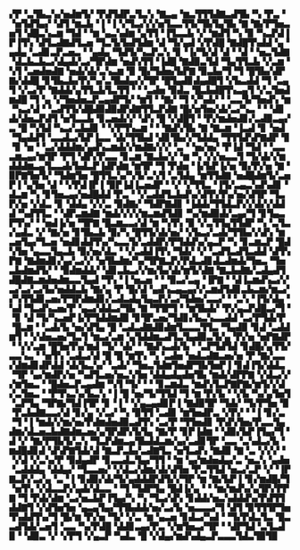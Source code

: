 ▞▛▝▃▜▙▃▚▞▅▟▆▜▞▝▛▟▜▟▛▃▜▃▚▝▇▃▄▝▆▃▜▜▜▟▇▃▟▜▙▝▚▝▛▃▝▝▅▜▟▜▄▞▝▟▜▝▆▃▙▝▐▝▐▝▞▜▃▞▞▞▅▜▃▃▜▜▞▜▙▜▄▜▙▝▇▝▇▞▛▜▅▃▅▜▝▟█▃▚▃▆▝▜▟▝▝▆▝▄▃▚▟▆▝▄▜▜▝▐▜▃▃▙▝▞▝▆▟▜▝▚▝▉▝▚▃▛▟▐▛▐▜▚▝▟▜▃▟▇▟▜▃▅▝▜▃▜▞▙▟▜▟▆▝▟▝▜▞▄▟▝▞▛▟█▝▇▟█▜▚▟▟▝▄▝▄▟▄▝▃▟▊▃▛▃▅▃▝▝▄▟▄▝▜▟▜▞▚▃▛▃▚▝▊▝▐▞▜▞▟▝▟▝▝▟▝▝▅▃▜▟▇▝▟▃▙▃▙▃▞▟▄▟▞▃▞▜▛▟▆▝▅▟▚▜▜▝▐▟█▝▇▟▉▃▜▟▝▜▄▜▜▃▙▝▞▃▆▝▚▜▝▃▅▟▅▟▇▝▅▟▞▟▞▃▚▃▆▝▉▝█▞▜▟▅▞▙▛▇▝▉▃▙▞▜▝▜▝█▜▙▞▟▛▇▞▟▟█▝▊▜▙▃▙▞▛▞▚▞▃▜▙▟▄▞▞▜▛▝█▜▄▟▊▟▄▟█▜▝▞▙▃▟▟▝▜▝▃▄▜▝▞▃▞▛▝▇▟▟▞▄▜▜▃▙▜▃▜▜▝▝▝▃▟▅▝▉▟▃▝█▃▙▟█▜▚▃▄▜▝▞▃▜▅▟▆▟█▝▜▝▄▝▞▜▅▟▅▃▛▃▄▟▛▜▞▝▆▜▝▝▇▞▝▜▝▞▚▟▞▝▝▃▃▜▞▜▅▟▚▝▆▝▚▃▞▟▝▝▃▟▜▜▞▟█▟▉▟▉▟▛▟▇▜▜▃▛▟▇▝█▞▅▜▅▞▟▞▃▞▚▃▝▝▝▟▊▟▞▟▅▃▛▟▜▝▅▜▃▃▙▝▊▃▅▟▞▞▝▟▚▝█▝▞▟█▜▝▝▛▞▆▟▅▟▊▞▃▟▉▃▄▞▃▝█▝▚▜▟▝▚▃▞▃▙▟▊▝▝▞▛▜▚▃▆▝▝▝▇▟▚▜▙▝▇▝▇▃▆▝▐▃▟▝▊▝▅▟▝▜▄▟▟▜▝▃▃▟▃▞▙▛▐▃▃▝▟▞▜▜▙▟▝▟▊▜▙▞▞▜▟▟▄▝▜▜▜▟▚▛▇▟▛▝▊▝▊▝▅▝▝▃▞▟▟▟▆▞▄▟▚▃▆▟▞▞▆▟▇▞▞▞▝▃▝▝▅▞▅▞▝▛▐▟▝▜▟▝▝▃▃▃▆▃▄▞▆▜▛▝▛▜▝▟▛▞▛▃▃▝▊▃▆▝▇▃▙▞▞▝▆▝▚▝▞▞▅▃▃▜▝▜▞▟▞▞▆▟▟▟▆▃▄▜▃▃▟▞▙▟▃▛▐▟▛▟▆▝▆▜▛▝▜▝▛▟▅▝▐▞▙▛▐▞▅▝▉▞▛▞▅▝▇▝▉▛▇▜▅▜▞▝▜▟▆▜▅▝█▜▜▃▚▞▚▜▞▃▚▜▝▃▜▟▄▝▆▜▜▟▇▝▅▟█▟▆▜▞▃▅▛▐▝▄▜▅▝▟▝▝▞▛▟▐▛▐▝▉▛▐▟▐▃▅▟▛▝▝▞▝▞▜▜▃▝▐▜▞▃▄▃▚▟▚▟▊▝▟▃▆▝▚▝▊▜▅▃▄▞▅▟█▟▟▝▛▃▝▝▞▃▟▟▜▃▙▟▚▞▟▜▚▜▚▞▅▞▟▜▛▝▜▃▛▞▅▝▞▟▃▝▊▝▟▟▄▝▞▞▃▝▉▟▇▞▝▜▟▛▇▟▊▝▐▟▟▞▜▜▟▃▛▞▞▟▞▞▟▟▟▝▚▟▜▜▃▝▝▟▛▃▆▟▇▝▆▟▞▞▞▞▆▃▆▟▜▟▊▝▚▞▆▟▉▟▞▃▄▞▜▝▊▜▄▃▛▜▚▞▝▝▅▟▐▞▅▝▜▛▇▝█▃▆▃▃▞▟▝▆▝▚▜▚▝▉▝▞▃▜▜▄▜▜▟▛▝▚▝▃▜▃▞▄▟▃▝▞▝▇▞▅▝▊▜▙▃▙▝▉▞▚▝█▜▜▞▟▞▅▞▝▞▙▃▞▃▟▞▜▜▙▞▞▟▚▝▆▃▅▜▄▞▜▃▅▝▅▟▊▟▟▜▚▞▚▃▃▜▞▃▟▟▛▞▛▜▟▟▚▞▄▃▛▝▚▝▊▃▆▃▛▝█▟▚▜▅▝▄▃▃▜▄▃▙▝▉▞▅▞▟▃▝▝▞▃▟▟▐▜▚▝▜▟▞▝▞▝▃▟▜▃▟▜▃▟▟▝▟▜▚▛▇▝▇▟▆▟▊▞▄▞▃▞▞▝▅▜▙▟▆▞▚▞▜▛▇▃▛▞▛▟▃▟▊▟▃▟▆▟▞▜▅▃▝▜▅▃▙▟▆▟▜▞▝▝▉▟▆▟▟▞▝▟▊▃▙▃▞▞▆▞▙▞▟▞▆▜▞▟▇▝▇▃▙▟▇▞▃▟▄▟▜▟█▟▇▃▆▟▅▟▆▃▃▜▄▟▝▜▚▝▐▝▅▃▅▝▝▝▉▃▞▃▄▝▐▛▇▝▝▟▐▃▆▟▚▃▞▞▃▞▃▞▃▞▙▞▅▟▟▃▙▝▇▞▄▝▛▝█▞▟▝▄▟▚▃▄▃▄▞▞▃▆▟▜▟▊▃▙▃▆▞▆▃▞▞▚▜▜▟▊▃▅▞▛▜▛▟▆▟▊▞▃▟▃▟▄▜▄▃▛▞▃▞▜▟▅▞▃▃▞▝▝▃▚▝▐▜▞▟▄▝▚▟▝▜▃▟▚▃▅▞▛▝▄▃▞▟▟▃▞▜▙▝▇▝▜▜▛▜▝▝▆▜▙▟▞▝▛▞▄▃▛▟█▃▞▜▝▝▊▝▟▝▜▞▚▃▅▛▐▞▛▜▟▟▆▟▉▝▊▜▛▃▅▞▜▟▊▞▙▃▚▃▃▟▟▝▃▞▛▜▟▞▛▝█▃▆▝▝▃▟▞▙▝▅▞▟▜▄▝█▝▃▟▃▟▇▟▉▟▆▜▃▃▃▜▜▃▝▜▄▟▉▝▊▟▝▃▟▟▆▜▝▝▞▟▅▃▅▞▜▃▜▝▆▃▞▃▆▝▄▜▟▟▆▃▟▜▃▜▄▟▉▃▜▞▄▝▛▞▅▝▅▛▇▟▛▝▝▞▞▃▆▝█▜▅▜▚▞▆▟▝▜▞▝▟▞▝▝▇▟▚▃▟▞▙▝▝▃▛▜▟▜▟▝▊▟█▞▄▜▜▞▃▃▚▃▝▝▅▜▚▝▃▟▃▞▟▝█▝█▝▆▜▚▝▚▝▃▟▅▝▅▟▃▟▇▃▅▞▅▝▛▝▇▞▃▃▞▟▆▟▊▟▛▟▟▝▟▞▙▃▚▞▝▃▟▞▝▜▅▃▜▟▆▜▅▟▛▜▙▜▅▛▐▝▊▟▐▜▞▟▟▃▝▜▛▝▄▞▆▟▛▞▅▝▚▟▜▃▅▞▅▃▚▜▅▝▟▟▄▟▄▟▅▜▙▝▆▟▞▟▛▛▇▝▞▟▃▞▞▞▆▜▅▃▝▝█▟▅▃▛▃▄▟▆▝▚▜▝▜▞▝▝▝▊▃▆▟▃▝▆▟▚▜▃▛▇▛▇▞▆▜▞▞▟▞▃▜▅▃▝▝▛▜▚▃▚▞▙▃▚▝▐▝█▝▅▞▜▞▜▜▟▝▜▝▆▝▛▞▙▝▝▞▙▝▚▞▄▜▅▜▝▃▛▜▄▝▜▛▇▞▜▟▐▜▛▝▊▝▐▝▝▞▄▃▄▟▊▛▐▝▇▟▉▜▛▝▜▟▞▝▜▞▛▜▅▝▉▝▛▃▙▟▇▃▃▞▟▝▊▞▄▝▞▃▞▝▚▝▉▜▜▝▃▟▊▝▆▜▅▟▛▃▝▞▛▞▝▝▐▝▊▞▃▝▜▝▐▝▆▟▞▞▆▞▅▞▛▟▆▟▅▟▉▃▟▜▚▝▃▞▛▝▜▜▅▟▊▝▛▟▚▜▅▞▛▃▃▜▄▟▆▞▟▃▅▃▙▟▇▟▆▃▅▞▄▜▛▟▛▞▙▜▄▝▇▞▛▝▊▛▐▟▆▝▝▟▉▞▙▛▐▜▄▞▜▝▟▝▞▝▇▞▛▜▙▜▞▃▚▝▜▃▛▟▆▃▄▜▙▟▟▃▆▞▄▞▃▟▊▜▛▝▃▃▝▃▚▟▃▞▙▝▆▟█▟▊▟▝▟▚▛▇▜▟▞▟▝▇▃▛▃▙▞▃▟▇▜▃▝▅▜▃▟▚▝▇▟▉▝▇▝▃▝▞▞▞▝▝▞▟▝▞▃▚▞▛▝▉▟▄▟▛▝▊▃▃▟▃▜▄▞▜▜▝▝▆▝▄▞▆▟▅▟▄▞▃▝▅▃▚▝▄▟▅▝▃▟▟▟▄▝▟▟▄▞▝▜▃▃▅▞▝▞▟▃▞▟▆▞▟▞▟▜▅▝▛▃▜▜▟▝▅▃▞▃▛▝▞▝▐▛▇▃▛▞▃▞▄▝▃▝▐▝▊▟▉▞▟▞▜▞▄▟▟▟▛▟▜▞▞▜▛▝▆▝▇▞▙▛▐▝▊▞▆▟█▞▜▝▅▜▚▝▞▟▃▃▛▞▄▟▞▟▃▃▝▝▜▝▜▟▛▜▄▝█▟▐▞▄▝▝▝▆▞▆▟▚▞▄▜▛▞▛▛▇▝▜▝▛▟▞▟▆▝▃▞▅▃▙▛▐▜▄▞▚▝▚▝▜▃▞▟▚▝▊▟▟▞▅▃▚▟▟▟▚▞▛▟▜▜▟▟▇▜▝▞▟▜▅▜▅▝▄▃▄▜▄▞▜▜▙▟▟▞▅▞▃▞▙▝▅▃▃▃▞▜▝▟▜▝▉▜▜▜▛▜▅▜▚▟▟▜▚▞▜▝█▞▆▝▛▞▅▝▜▞▝▞▃▝▆▝▄▃▅▝▊▟▃▞▚▟▝▝▜▞▛▟▃▜▃▝█▃▃▟▜▟▞▃▅▜▝▃▃▝▚▞▛▟█▝▟▟▊▃▄▞▛▃▝▞▆▜▅▃▞▜▛▝▝▟▛▜▟▝▃▜▃▟▉▝▝▟▉▃▝▞▝▞▛▜▝▞▄▃▛▝▚▟▃▝█▝▞▟▄▞▆▟▚▟▄▃▛▃▃▃▜▟▃▜▉▜▉
